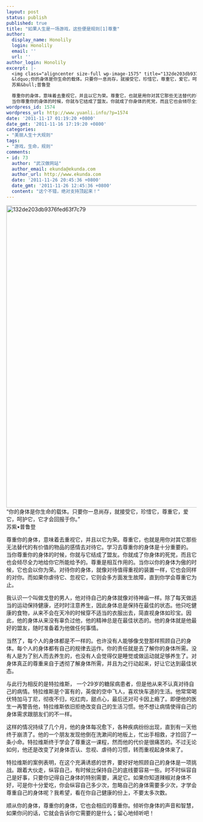 ```yaml
---
layout: post
status: publish
published: true
title: "如果人生是一场游戏，这些便是规则[1]尊重"
author:
  display_name: Honolily
  login: Honolily
  email: ''
  url: ''
author_login: Honolily
excerpt: |-
  <img class="aligncenter size-full wp-image-1575" title="132de203db9376fed63f7c79" src="http:&#47;&#47;www.yuanli.info&#47;wp-content&#47;uploads&#47;2011&#47;11&#47;132de203db9376fed63f7c79.jpg" alt="132de203db9376fed63f7c79" width="800" height="800" &#47;>
  &ldquo;你的身体是你生命的载体。只要你一息尚存，就接受它，珍惜它，尊重它，爱它，呵护它，它才会回报于你。&rdquo;
  苏紫&bull;普鲁登

  尊重你的身体，意味着去重视它，并且以它为荣。尊重它，也就是用你对其它那些无法替代的有价值的物品的感情去对待它。学习去尊重你的身体是十分重要的。
  当你尊重你的身体的时候，你就与它结成了盟友。你就成了你身体的死党，而且它也会倾尽全力地给你它所能给予的。尊重是相互作用的。当你以你的身体为傲的时候，它也会以你为荣。对待你的身体，就像对待值得重视的装置一样，它也会同样的对你。而如果你虐待它、忽视它，它则会多方面发生故障，直到你学会尊重它为止。
wordpress_id: 1574
wordpress_url: http://www.yuanli.info/?p=1574
date: '2011-11-17 01:19:20 +0800'
date_gmt: '2011-11-16 17:19:20 +0800'
categories:
- "美丽人生十大规则"
tags:
- "游戏，生命，规则"
comments:
- id: 73
  author: "武汉做网站"
  author_email: ekunda@ekunda.com
  author_url: http://www.ekunda.com
  date: '2011-11-26 20:45:36 +0800'
  date_gmt: '2011-11-26 12:45:36 +0800'
  content: "这个不错，绝对支持顶起来！"
---
```

<p><img class="aligncenter size-full wp-image-1575" title="132de203db9376fed63f7c79" src="http:&#47;&#47;www.yuanli.info&#47;wp-content&#47;uploads&#47;2011&#47;11&#47;132de203db9376fed63f7c79.jpg" alt="132de203db9376fed63f7c79" width="800" height="800" &#47;><br />
&ldquo;你的身体是你生命的载体。只要你一息尚存，就接受它，珍惜它，尊重它，爱它，呵护它，它才会回报于你。&rdquo;<br />
苏紫&bull;普鲁登</p>
<p>尊重你的身体，意味着去重视它，并且以它为荣。尊重它，也就是用你对其它那些无法替代的有价值的物品的感情去对待它。学习去尊重你的身体是十分重要的。<br />
当你尊重你的身体的时候，你就与它结成了盟友。你就成了你身体的死党，而且它也会倾尽全力地给你它所能给予的。尊重是相互作用的。当你以你的身体为傲的时候，它也会以你为荣。对待你的身体，就像对待值得重视的装置一样，它也会同样的对你。而如果你虐待它、忽视它，它则会多方面发生故障，直到你学会尊重它为止。<a id="more"></a><a id="more-1574"></a></p>
<p>我认识一个叫做戈登的男人，他对待自己的身体就像对待神庙一样。除了每天做适当的运动保持健康，还时时注意养生，因此身体总是保持在最佳的状态。他只吃健康的食物，从来不会在天冷的时候穿不适当的衣服出去，简直视身体如珍宝。因此，他的身体从来没有辜负过他，他的精神总是在最佳状态的。他的身体就是他最好的盟友，随时准备着为他做任何事情。</p>
<p>当然了，每个人的身体都是不一样的。也许没有人能够像戈登那样照顾自己的身体。每个人的身体都有自己的规律去运作。你的责任就是去了解你的身体所需。没有人是为了别人而去养生的，也没有人会觉得仅是睡觉或做运动就足够养生了。对身体真正的尊重来自于透彻了解身体所需，并且为之行动起来，好让它达到最佳状态。</p>
<p>与此行为相反的是特拉维斯， 一个29岁的糖尿病患者，但是他从来不认真对待自己的病情。特拉维斯是个富有的，英俊的空中飞人，喜欢快车道的生活。他常常喝伏特加马丁尼，彻夜不归，吃红肉，甜点心，最后还对可卡因上瘾了。即便他的医生一再警告他，特拉维斯依旧拒绝改变自己的生活习惯。他不想让病情使得自己的身体需求跟朋友们的不一样。</p>
<p>这样的情况持续了几个月，他的身体每况愈下，各种疾病纷纷出现，直到有一天他终于崩溃了。他的一个朋友发现他倒在洗漱间的地板上，忙出手相救，才捡回了一条小命。特拉维斯终于学会了尊重这一课程，然而他的代价是很痛苦的。不过无论如何，他还是改变了对身体否认、忽视、虐待的习惯，转而重视起身体来了。</p>
<p>特拉维斯的案例表明，在这个充满诱惑的世界，要好好地照顾自己的身体是一项挑战。跟着大伙走，纵容自己，有时候比保持自己的底线要容易一些。时不时纵容自己是好事，只要你记得自己身体的特别需要，满足它。如果你知道辣椒对身体不好，可是你十分爱吃，你会纵容自己多少次，忽略自己的身体需要多少次，才学会尊重自己的身体呢？我希望，看在你自己健康的份上，不要太多次数。</p>
<p>顺从你的身体，尊重你的身体，它也会相应的尊重你。倾听你身体的声音和智慧，如果你问的话，它就会告诉你它需要的是什么；留心地倾听吧！</p>
